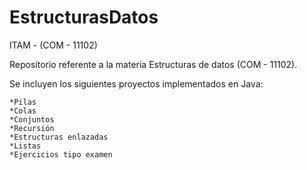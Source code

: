 # EstructurasDatos
ITAM - (COM - 11102)

Repositorio referente a la materia Estructuras de datos (COM - 11102).

Se incluyen los siguientes proyectos implementados en Java:
	
	*Pilas
	*Colas
	*Conjuntos
	*Recursión
	*Estructuras enlazadas
	*Listas
	*Ejercicios tipo examen
